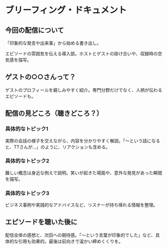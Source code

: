 # ブリーフィング・ドキュメント

## 今回の配信について

「印象的な発言や出来事」から始める書き出し。

エピソードの雰囲気を伝える導入部。ホストとゲストの掛け合いや、収録時の空気感を描写。

## ゲストの○○さんって？

ゲストのプロフィールを親しみやすく紹介。専門分野だけでなく、人柄が伝わるエピソードも。

## 配信の見どころ（聴きどころ？）

### 具体的なトピック1

実際の会話の様子を交えながら、内容を分かりやすく解説。「〜という話になると、TTさんが...」のように、リアクションも含める。

### 具体的なトピック2

難しい概念は身近な例えで説明。笑いが起きた場面や、意外な発見があった瞬間を描写。

### 具体的なトピック3

ビジネス事例や実践的なアドバイスなど、リスナーが持ち帰れる情報を整理。

## エピソードを聴いた後に

配信全体の感想と、次回への期待感。「〜という言葉が印象的でした」など、具体的な引用も効果的。最後は前向きで温かい締めくくりを。